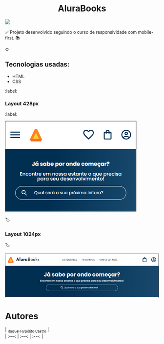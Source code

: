 <h1 align="center"> AluraBooks</h1>
<p align="left">
<img src="http://img.shields.io/static/v1?label=STATUS&message=DONE&color=GREEN&style=for-the-badge"/>
</p>

:white_check_mark: Projeto desenvolvido seguindo o curso de responsividade com mobile-first. :books:

:gear:<h2>Tecnologias usadas:</h2>
<ul>
  <li>HTML</li>
  <li>CSS</li>
  </ul>
<p>
:label:<h3>Layout 428px</h3>:label:

![Cabeçalho da página 428px](https://github.com/RaquelHCastro/alurabooks/blob/main/Cabe%C3%A7alho%20da%20p%C3%A1gina.png) 

:label:<h3> Layout 1024px</h3>:label:

![Cabeçalho da página 1024px](https://github.com/RaquelHCastro/alurabooks/blob/main/Cabe%C3%A7alho%20da%20p%C3%A1gina_1024.png)

# Autores

| [<sub>Raquel Hypólito Castro</sub>](https://github.com/RaquelHCastro) |  
| :---: | :---: | :---: |
